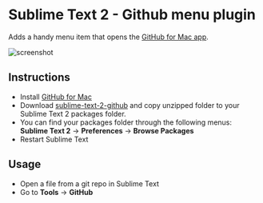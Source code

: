 Sublime Text 2 - Github menu plugin
===============================================

Adds a handy menu item that opens the [GitHub for Mac app](http://mac.github.com/).

![screenshot](http://i.imgur.com/3Vk81.png)


Instructions
-------------

* Install [GitHub for Mac](http://mac.github.com/)
* Download [sublime-text-2-github](https://github.com/csytan/sublime-text-2-github/zipball/master) and copy unzipped folder to your Sublime Text 2 packages folder.
* You can find your packages folder through the following menus:
**Sublime Text 2** -> **Preferences** -> **Browse Packages**
* Restart Sublime Text

Usage
-----
* Open a file from a git repo in Sublime Text
* Go to **Tools** -> **GitHub**

